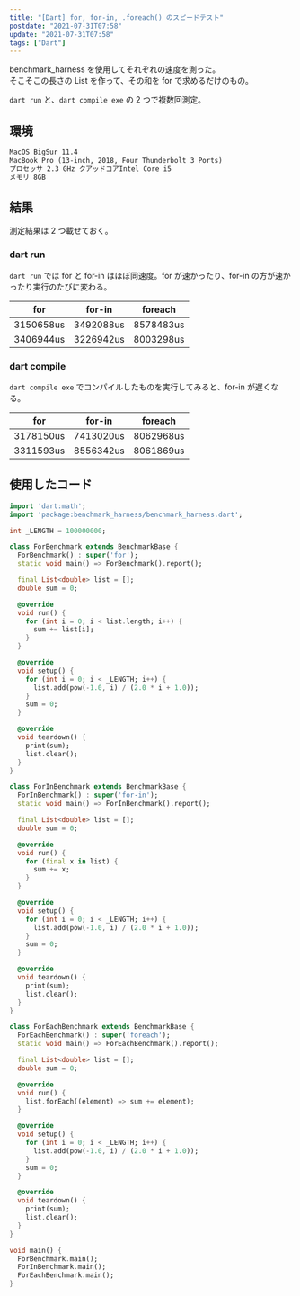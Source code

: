 ```yaml
---
title: "[Dart] for, for-in, .foreach() のスピードテスト"
postdate: "2021-07-31T07:58"
update: "2021-07-31T07:58"
tags: ["Dart"]
---
```


benchmark_harness を使用してそれぞれの速度を測った。  
そこそこの長さの List を作って、その和を for で求めるだけのもの。

`dart run` と、`dart compile exe` の 2 つで複数回測定。

## 環境

```txt
MacOS BigSur 11.4
MacBook Pro (13-inch, 2018, Four Thunderbolt 3 Ports)
プロセッサ 2.3 GHz クアッドコアIntel Core i5
メモリ 8GB
```

## 結果

測定結果は 2 つ載せておく。

### dart run

`dart run` では for と for-in はほぼ同速度。for が速かったり、for-in の方が速かったり実行のたびに変わる。

|    for    |  for-in   |  foreach  |
| :-------: | :-------: | :-------: |
| 3150658us | 3492088us | 8578483us |
| 3406944us | 3226942us | 8003298us |

### dart compile

`dart compile exe` でコンパイルしたものを実行してみると、for-in が遅くなる。

|    for    |  for-in   |  foreach  |
| :-------: | :-------: | :-------: |
| 3178150us | 7413020us | 8062968us |
| 3311593us | 8556342us | 8061869us |

## 使用したコード

```dart
import 'dart:math';
import 'package:benchmark_harness/benchmark_harness.dart';

int _LENGTH = 100000000;

class ForBenchmark extends BenchmarkBase {
  ForBenchmark() : super('for');
  static void main() => ForBenchmark().report();

  final List<double> list = [];
  double sum = 0;

  @override
  void run() {
    for (int i = 0; i < list.length; i++) {
      sum += list[i];
    }
  }

  @override
  void setup() {
    for (int i = 0; i < _LENGTH; i++) {
      list.add(pow(-1.0, i) / (2.0 * i + 1.0));
    }
    sum = 0;
  }

  @override
  void teardown() {
    print(sum);
    list.clear();
  }
}

class ForInBenchmark extends BenchmarkBase {
  ForInBenchmark() : super('for-in');
  static void main() => ForInBenchmark().report();

  final List<double> list = [];
  double sum = 0;

  @override
  void run() {
    for (final x in list) {
      sum += x;
    }
  }

  @override
  void setup() {
    for (int i = 0; i < _LENGTH; i++) {
      list.add(pow(-1.0, i) / (2.0 * i + 1.0));
    }
    sum = 0;
  }

  @override
  void teardown() {
    print(sum);
    list.clear();
  }
}

class ForEachBenchmark extends BenchmarkBase {
  ForEachBenchmark() : super('foreach');
  static void main() => ForEachBenchmark().report();

  final List<double> list = [];
  double sum = 0;

  @override
  void run() {
    list.forEach((element) => sum += element);
  }

  @override
  void setup() {
    for (int i = 0; i < _LENGTH; i++) {
      list.add(pow(-1.0, i) / (2.0 * i + 1.0));
    }
    sum = 0;
  }

  @override
  void teardown() {
    print(sum);
    list.clear();
  }
}

void main() {
  ForBenchmark.main();
  ForInBenchmark.main();
  ForEachBenchmark.main();
}
```

